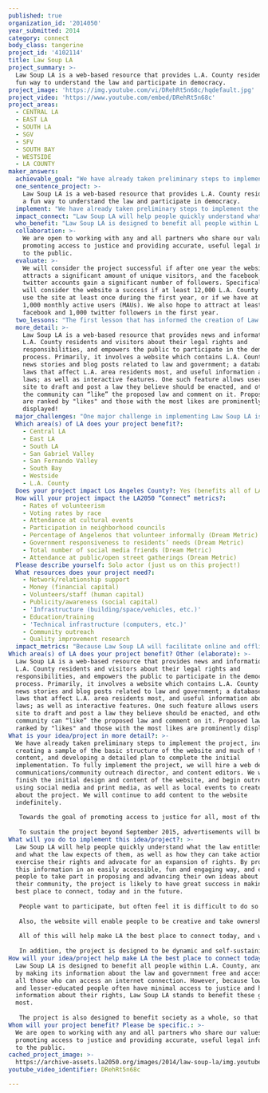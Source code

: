 ```yaml
---
published: true
organization_id: '2014050'
year_submitted: 2014
category: connect
body_class: tangerine
project_id: '4102114'
title: Law Soup LA
project_summary: >-
  Law Soup LA is a web-based resource that provides L.A. County residents with a
  fun way to understand the law and participate in democracy.
project_image: 'https://img.youtube.com/vi/DRehRt5n68c/hqdefault.jpg'
project_video: 'https://www.youtube.com/embed/DRehRt5n68c'
project_areas:
  - CENTRAL LA
  - EAST LA
  - SOUTH LA
  - SGV
  - SFV
  - SOUTH BAY
  - WESTSIDE
  - LA COUNTY
maker_answers:
  achievable_goal: "We have already taken preliminary steps to implement the project, including creating a sample of the basic structure of the website and much of the content, and developing a detailed plan to complete the initial implementation. To fully implement the project, we will hire a web designer, a communications/community outreach director, and content editors. We will then finish the initial design and content of the website, and begin outreach, using social media and print media, as well as local events to create buzz about the project. We will continue to add content to the website indefinitely.\r\n\r\nGiven what we have already implemented in just two months, it is reasonable to expect that the initial launch and outreach can be achieved within 6 months. Though of course we will continue to add content to the website and continue our outreach efforts indefinitely. "
  one_sentence_project: >-
    Law Soup LA is a web-based resource that provides L.A. County residents with
    a fun way to understand the law and participate in democracy.
  implement: "We have already taken preliminary steps to implement the project, including creating a sample of the basic structure of the website and much of the content, and developing a detailed plan to complete the initial implementation. To fully implement the project, we will hire a web designer, a communications/community outreach director, and content editors. We will then finish the initial design and content of the website, and begin outreach, using social media and print media, as well as local events to create buzz about the project. We will continue to add content to the website indefinitely.\r\n\r\nTowards the goal of promoting access to justice for all, most of the content will be free and will be easily accessible to anyone who can access an internet connection. The content will be written in an accessible and engaging format, in plain language.\r\n\r\nTo sustain the project beyond September 2015, advertisements will be displayed, and revenue will be collected from companies or organizations that advertise on the site. We may also later establish a subscription-based portion of the site geared towards professionals, which would provide more extensive information for a small fee."
  impact_connect: "Law Soup LA will help people quickly understand what the law entitles them to and what the law expects of them, as well as how they can take action to exercise their rights and advocate for an expansion of rights. By providing this information in an easily accessible, fun and engaging way, and empowering people to take part in proposing and advancing their own ideas about laws for their community, the project is likely to have great success in making LA the best place to connect, today and in the future.\r\n\r\nPeople want to participate, but often feel it is difficult to do so when they don’t know the basics, especially when it comes to local government which can be opaque and complex, and receives less coverage by the media. Law Soup LA can quickly get people up to speed, and build community discussions based around facts rather than rhetoric, so that discussions are as civil and productive as possible. While online interaction can be very productive and make people feel connected to the community, we know face to face interaction is even better. Law Soup LA will encourage users to take the conversation offline and to show up at community events and neighborhood council meetings to discuss important issues. \r\n\r\nAlso, the website will enable people to be creative and take ownership of their society by proposing their own laws. The feedback they will get from the community will certainly be a great learning experience, and the potential support from the community of one’s proposed laws can truly be an exciting and affirming experience. In addition, the interactive facebook page and twitter account, and other social media will all work towards the goal of engaging with people to help them understand their rights and responsibilities, and to feel connected to their community and their government. \r\n\r\nAll of this will help make LA the best place to connect today, and will allow this connectivity to expand over the years, as people become more comfortable and confident with their understanding of the laws and legal and political system. Law Soup LA intends to create the conditions that spawn a new way of thinking that is passed down to future generations, so that by 2050 most people in LA County will have the knowledge and confidence to assert their rights and participate in their communities more fully. \r\n\r\nIn addition, the project is designed to be dynamic and self-sustaining to endure through 2050 and beyond."
  who_benefit: "Law Soup LA is designed to benefit all people within L.A. County, and does so by making its information about the law and government free and accessible to all those who can access an internet connection. However, because lower-income and lesser-educated people often have minimal access to justice and have less information about their rights, Law Soup LA stands to benefit these groups the most.\r\n\r\nThe project is also designed to benefit society as a whole, so that as people begin to feel more empowered and connected to their community and government, they will be inspired to work to make it a better place. We will continually evaluate the project to ensure that it is indeed benefiting all possible people, and if we find it is not, will make the changes necessary to achieve this goal. "
  collaboration: >-
    We are open to working with any and all partners who share our values of
    promoting access to justice and providing accurate, useful legal information
    to the public.
  evaluate: >-
    We will consider the project successful if after one year the website
    attracts a significant amount of unique visitors, and the facebook and
    twitter accounts gain a significant number of followers. Specifically, we
    will consider the website a success if at least 12,000 L.A. County residents
    use the site at least once during the first year, or if we have at least
    1,000 monthly active users (MAUs). We also hope to attract at least 1,000
    facebook and 1,000 twitter followers in the first year.
  two_lessons: "The first lesson that has informed the creation of Law Soup LA is that more people than ever are being excluded from access to justice. As a licensed California attorney, I have seen the increased need for legal services, and the unfortunate inability of the legal system to meet those needs. Due to increased caseloads at pro bono law firms which exceed capacity and funds, the legal system is not adequately meeting the needs of the most vulnerable, as well as much of the middle class who increasingly cannot afford legal services. While Law Soup LA is not intended to replace legal services, it will go a long way towards reducing the need for these services. Much of the legal problems that people encounter are preventable with simple and accessible legal information. \r\n\r\nThe second lesson is that we know people want to be more involved in the community, and to participate more in the decision-making process for their community. However, the political system is too opaque and complex for most people to feel comfortable becoming involved in this way. To make the strongest impact in voicing one’s opinion on a proposed law or government action, one needs to have the proper background information, including what the current law is, the reason for the law, the authority of the government entity in taking the proposed action, and how an individual can influence the entity, whether by voting in an upcoming election or potentially suing the entity in court. Law Soup LA aims to provide all of this information, and in a fun and easily accessible way."
  more_detail: >-
    Law Soup LA is a web-based resource that provides news and information for
    L.A. County residents and visitors about their legal rights and
    responsibilities, and empowers the public to participate in the democratic
    process. Primarily, it involves a website which contains L.A. County focused
    news stories and blog posts related to law and government; a database of key
    laws that affect L.A. area residents most, and useful information about such
    laws; as well as interactive features. One such feature allows users of the
    site to draft and post a law they believe should be enacted, and others in
    the community can “like” the proposed law and comment on it. Proposed laws
    are ranked by "likes" and those with the most likes are prominently
    displayed!
  major_challenges: "One major challenge in implementing Law Soup LA is ensuring the accuracy of the information provided. Accuracy can be ensured by checking the information against multiple sources, including possibly consulting with outside lawyers and other experts. We will provide citations to as much content as possible so that people can verify for themselves that the information we provide is reliable. \r\n\r\nThat said, although we will do everything possible to ensure accuracy and reliability, we do not plan to make guarantees about reliability of the information. Law Soup LA will not be a law firm nor provide legal advice, and will not be held liable for incorrect information. The project is more of a starting point for legal inquiries, and the website will encourage users to seek an attorney when appropriate.\r\n\r\nA second major challenge is to ensure that people who use the website can easily navigate it and understand the information presented. We will meet this challenge by performing regular “user testing” to get feedback about the site from users, and will modify the format and content according to the results. We believe in being flexible and adaptable, and if the website is not connecting with users, we will experiment with new ideas to find the best way of accomplishing this goal."
  Which area(s) of LA does your project benefit?:
    - Central LA
    - East LA
    - South LA
    - San Gabriel Valley
    - San Fernando Valley
    - South Bay
    - Westside
    - L.A. County
  Does your project impact Los Angeles County?: Yes (benefits all of LA County)
  How will your project impact the LA2050 “Connect” metrics?:
    - Rates of volunteerism
    - Voting rates by race
    - Attendance at cultural events
    - Participation in neighborhood councils
    - Percentage of Angelenos that volunteer informally (Dream Metric)
    - Government responsiveness to residents’ needs (Dream Metric)
    - Total number of social media friends (Dream Metric)
    - Attendance at public/open street gatherings (Dream Metric)
  Please describe yourself: Solo actor (just us on this project!)
  What resources does your project need?:
    - Network/relationship support
    - Money (financial capital)
    - Volunteers/staff (human capital)
    - Publicity/awareness (social capital)
    - 'Infrastructure (building/space/vehicles, etc.)'
    - Education/training
    - 'Technical infrastructure (computers, etc.)'
    - Community outreach
    - Quality improvement research
  impact_metrics: "Because Law Soup LA will facilitate online and offline engagement in the community as well as democratic participation, the project will likely have the most direct impact on the above indicated metrics, though it may also have an indirect impact on those metrics not checked.\r\n\r\nFirst, as Angelenos begin accessing the website and learn about their rights and the legal and political system as a whole, those who have felt apathetic about voting due to a lack of knowledge will be more motivated to vote. Because minority groups generally have less access to such knowledge, these groups will be most significantly impacted by Law Soup LA, and thus voting rates by race will become less disparate.\r\n\r\nThe increased knowledge of the process and of the neighborhood council system in particular, as well as increased engagement in the democratic process through enabling community members to post proposed laws on the website will clearly increase participation in neighborhood councils.\r\n\r\nThe combination of increased voting and increased participation in neighborhood councils will very likely make government officials more responsive to residents’ needs. Indeed, robust participation in the proposed law section of the website in itself may put government officials on notice of the needs of users as identified on the website.\r\n\r\nAs Law Soup LA helps people become more knowledgeable, participate more in neighborhood councils, and become more aware of their ability to influence the creation of laws, this will naturally lead to more Angelenos becoming interested in volunteering on political and advocacy campaigns. The exposure to volunteering on campaigns will likely have a spillover effect to other types of volunteerism in the L.A. area, such as environmental cleanup projects and soup kitchens.\r\n\r\nLaw Soup LA will almost certainly have an impact on the amount of local social media friends Angelenos have as they meet and interact with members of the community on the site and through Law Soup LA’s facebook and twitter accounts. Because these interactions will be built around a positive and affirming environment that Law Soup LA will work to create, the online and offline friendships and connections created through the site will likely be beneficial and productive. This, in turn, will impact the metrics of adults getting sufficient emotional and social support, attendance at cultural events, and attendance at public/open street gatherings."
Which area(s) of LA does your project benefit? Other (elaborate): >-
  Law Soup LA is a web-based resource that provides news and information for
  L.A. County residents and visitors about their legal rights and
  responsibilities, and empowers the public to participate in the democratic
  process. Primarily, it involves a website which contains L.A. County focused
  news stories and blog posts related to law and government; a database of key
  laws that affect L.A. area residents most, and useful information about such
  laws; as well as interactive features. One such feature allows users of the
  site to draft and post a law they believe should be enacted, and others in the
  community can “like” the proposed law and comment on it. Proposed laws are
  ranked by "likes" and those with the most likes are prominently displayed!
What is your idea/project in more detail?: >-
  We have already taken preliminary steps to implement the project, including
  creating a sample of the basic structure of the website and much of the
  content, and developing a detailed plan to complete the initial
  implementation. To fully implement the project, we will hire a web designer, a
  communications/community outreach director, and content editors. We will then
  finish the initial design and content of the website, and begin outreach,
  using social media and print media, as well as local events to create buzz
  about the project. We will continue to add content to the website
  indefinitely.
   
   Towards the goal of promoting access to justice for all, most of the content will be free and will be easily accessible to anyone who can access an internet connection. The content will be written in an accessible and engaging format, in plain language.
   
   To sustain the project beyond September 2015, advertisements will be displayed, and revenue will be collected from companies or organizations that advertise on the site. We may also later establish a subscription-based portion of the site geared towards professionals, which would provide more extensive information for a small fee.
What will you do to implement this idea/project?: >-
  Law Soup LA will help people quickly understand what the law entitles them to
  and what the law expects of them, as well as how they can take action to
  exercise their rights and advocate for an expansion of rights. By providing
  this information in an easily accessible, fun and engaging way, and empowering
  people to take part in proposing and advancing their own ideas about laws for
  their community, the project is likely to have great success in making LA the
  best place to connect, today and in the future.
   
   People want to participate, but often feel it is difficult to do so when they don’t know the basics, especially when it comes to local government which can be opaque and complex, and receives less coverage by the media. Law Soup LA can quickly get people up to speed, and build community discussions based around facts rather than rhetoric, so that discussions are as civil and productive as possible. While online interaction can be very productive and make people feel connected to the community, we know face to face interaction is even better. Law Soup LA will encourage users to take the conversation offline and to show up at community events and neighborhood council meetings to discuss important issues. 
   
   Also, the website will enable people to be creative and take ownership of their society by proposing their own laws. The feedback they will get from the community will certainly be a great learning experience, and the potential support from the community of one’s proposed laws can truly be an exciting and affirming experience. In addition, the interactive facebook page and twitter account, and other social media will all work towards the goal of engaging with people to help them understand their rights and responsibilities, and to feel connected to their community and their government. 
   
   All of this will help make LA the best place to connect today, and will allow this connectivity to expand over the years, as people become more comfortable and confident with their understanding of the laws and legal and political system. Law Soup LA intends to create the conditions that spawn a new way of thinking that is passed down to future generations, so that by 2050 most people in LA County will have the knowledge and confidence to assert their rights and participate in their communities more fully. 
   
   In addition, the project is designed to be dynamic and self-sustaining to endure through 2050 and beyond.
How will your idea/project help make LA the best place to connect today? In LA2050?: >-
  Law Soup LA is designed to benefit all people within L.A. County, and does so
  by making its information about the law and government free and accessible to
  all those who can access an internet connection. However, because lower-income
  and lesser-educated people often have minimal access to justice and have less
  information about their rights, Law Soup LA stands to benefit these groups the
  most.
   
   The project is also designed to benefit society as a whole, so that as people begin to feel more empowered and connected to their community and government, they will be inspired to work to make it a better place. We will continually evaluate the project to ensure that it is indeed benefiting all possible people, and if we find it is not, will make the changes necessary to achieve this goal.
Whom will your project benefit? Please be specific.: >-
  We are open to working with any and all partners who share our values of
  promoting access to justice and providing accurate, useful legal information
  to the public.
cached_project_image: >-
  https://archive-assets.la2050.org/images/2014/law-soup-la/img.youtube.com/vi/DRehRt5n68c/hqdefault.jpg
youtube_video_identifier: DRehRt5n68c

---
```

